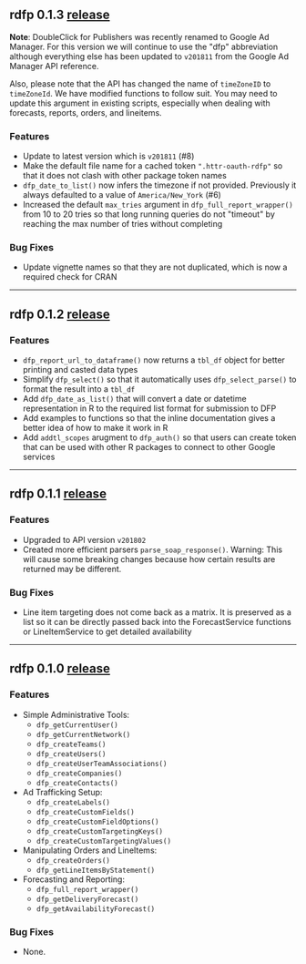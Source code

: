 ## rdfp 0.1.3 [release](https://github.com/StevenMMortimer/rdfp/releases/tag/v0.1.3)

**Note**: DoubleClick for Publishers was recently renamed to Google Ad Manager. For 
this version we will continue to use the "dfp" abbreviation although everything else 
has been updated to `v201811` from the Google Ad Manager API reference.

Also, please note that the API has changed the name of `timeZoneID` to `timeZoneId`. 
We have modified functions to follow suit. You may need to update this argument in existing 
scripts, especially when dealing with forecasts, reports, orders, and lineitems.

### Features

  * Update to latest version which is `v201811` (#8)
  * Make the default file name for a cached token `".httr-oauth-rdfp"` so that 
  it does not clash with other package token names
  * `dfp_date_to_list()` now infers the timezone if not provided. Previously it always defaulted 
  to a value of `America/New_York` (#6)
  * Increased the default `max_tries` argument in `dfp_full_report_wrapper()` from 
  10 to 20 tries so that long running queries do not "timeout" by reaching the max 
  number of tries without completing

### Bug Fixes

  * Update vignette names so that they are not duplicated, which is now a required 
  check for CRAN

___

## rdfp 0.1.2 [release](https://github.com/StevenMMortimer/rdfp/releases/tag/v0.1.2)

### Features

  * `dfp_report_url_to_dataframe()` now returns a `tbl_df` object for better 
  printing and casted data types
  * Simplify `dfp_select()` so that it automatically uses `dfp_select_parse()` 
  to format the result into a `tbl_df`
  * Add `dfp_date_as_list()` that will convert a date or datetime representation 
  in R to the required list format for submission to DFP
  * Add examples to functions so that the inline documentation 
  gives a better idea of how to make it work in R
  * Add `addtl_scopes` arugment to `dfp_auth()` so that users can create token that 
  can be used with other R packages to connect to other Google services

---

## rdfp 0.1.1 [release](https://github.com/StevenMMortimer/rdfp/releases/tag/v0.1.1)

### Features

  * Upgraded to API version `v201802`
  * Created more efficient parsers `parse_soap_response()`. Warning: This will cause 
  some breaking changes because how certain results are returned may be different.

### Bug Fixes

  * Line item targeting does not come back as a matrix. It is preserved as a list 
  so it can be directly passed back into the ForecastService functions or LineItemService 
  to get detailed availability

---

## rdfp 0.1.0 [release](https://github.com/StevenMMortimer/rdfp/releases/tag/v0.1.0)

### Features

  * Simple Administrative Tools:
    * `dfp_getCurrentUser()`
    * `dfp_getCurrentNetwork()`
    * `dfp_createTeams()`
    * `dfp_createUsers()`
    * `dfp_createUserTeamAssociations()`
    * `dfp_createCompanies()`
    * `dfp_createContacts()`
  * Ad Trafficking Setup: 
    * `dfp_createLabels()`
    * `dfp_createCustomFields()`
    * `dfp_createCustomFieldOptions()`
    * `dfp_createCustomTargetingKeys()`
    * `dfp_createCustomTargetingValues()`
  * Manipulating Orders and LineItems: 
    * `dfp_createOrders()`
    * `dfp_getLineItemsByStatement()`
  * Forecasting and Reporting:
    * `dfp_full_report_wrapper()`
    * `dfp_getDeliveryForecast()`
    * `dfp_getAvailabilityForecast()`
    
### Bug Fixes

  * None.
